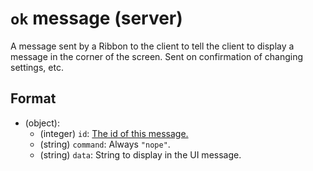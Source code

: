 # `ok` message (server)

A message sent by a Ribbon to the client to tell the client to display a message in the corner of the screen. Sent on confirmation of changing settings, etc.

## Format

* (object):
    * (integer) `id`: [The id of this message.](../Ribbon.md#id-messages)
    * (string) `command`: Always `"nope"`.
    * (string) `data`: String to display in the UI message.